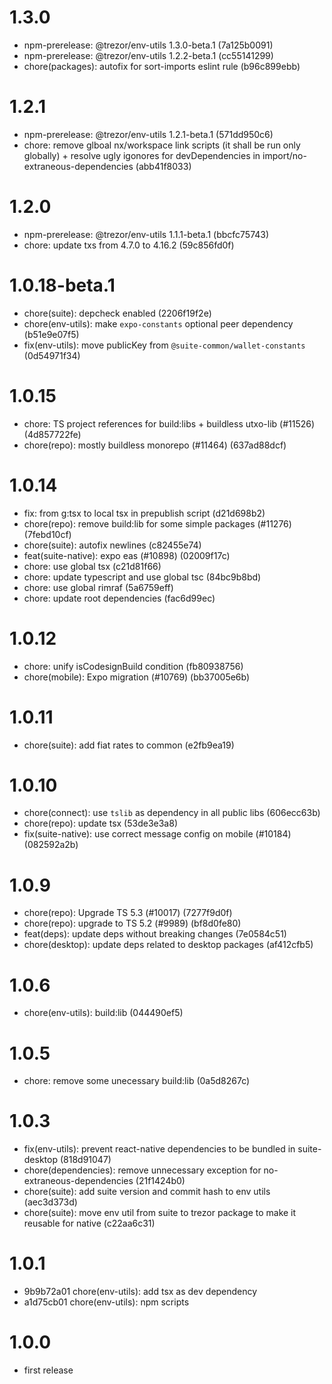 # 1.3.0

-   npm-prerelease: @trezor/env-utils 1.3.0-beta.1 (7a125b0091)
-   npm-prerelease: @trezor/env-utils 1.2.2-beta.1 (cc55141299)
-   chore(packages): autofix for sort-imports eslint rule (b96c899ebb)

# 1.2.1

-   npm-prerelease: @trezor/env-utils 1.2.1-beta.1 (571dd950c6)
-   chore: remove glboal nx/workspace link scripts (it shall be run only globally) + resolve ugly igonores for devDependencies in import/no-extraneous-dependencies (abb41f8033)

# 1.2.0

-   npm-prerelease: @trezor/env-utils 1.1.1-beta.1 (bbcfc75743)
-   chore: update txs from 4.7.0 to 4.16.2 (59c856fd0f)

# 1.0.18-beta.1

-   chore(suite): depcheck enabled (2206f19f2e)
-   chore(env-utils): make `expo-constants` optional peer dependency (b51e9e07f5)
-   fix(env-utils): move publicKey from `@suite-common/wallet-constants` (0d54971f34)

# 1.0.15

-   chore: TS project references for build:libs + buildless utxo-lib (#11526) (4d857722fe)
-   chore(repo): mostly buildless monorepo (#11464) (637ad88dcf)

# 1.0.14

-   fix: from g:tsx to local tsx in prepublish script (d21d698b2)
-   chore(repo): remove build:lib for some simple packages (#11276) (7febd10cf)
-   chore(suite): autofix newlines (c82455e74)
-   feat(suite-native): expo eas (#10898) (02009f17c)
-   chore: use global tsx (c21d81f66)
-   chore: update typescript and use global tsc (84bc9b8bd)
-   chore: use global rimraf (5a6759eff)
-   chore: update root dependencies (fac6d99ec)

# 1.0.12

-   chore: unify isCodesignBuild condition (fb80938756)
-   chore(mobile): Expo migration (#10769) (bb37005e6b)

# 1.0.11

-   chore(suite): add fiat rates to common (e2fb9ea19)

# 1.0.10

-   chore(connect): use `tslib` as dependency in all public libs (606ecc63b)
-   chore(repo): update tsx (53de3e3a8)
-   fix(suite-native): use correct message config on mobile (#10184) (082592a2b)

# 1.0.9

-   chore(repo): Upgrade TS 5.3 (#10017) (7277f9d0f)
-   chore(repo): upgrade to TS 5.2 (#9989) (bf8d0fe80)
-   feat(deps): update deps without breaking changes (7e0584c51)
-   chore(desktop): update deps related to desktop packages (af412cfb5)

# 1.0.6

-   chore(env-utils): build:lib (044490ef5)

# 1.0.5

-   chore: remove some unecessary build:lib (0a5d8267c)

# 1.0.3

-   fix(env-utils): prevent react-native dependencies to be bundled in suite-desktop (818d91047)
-   chore(dependencies): remove unnecessary exception for no-extraneous-dependencies (21f1424b0)
-   chore(suite): add suite version and commit hash to env utils (aec3d373d)
-   chore(suite): move env util from suite to trezor package to make it reusable for native (c22aa6c31)

# 1.0.1

-   9b9b72a01 chore(env-utils): add tsx as dev dependency
-   a1d75cb01 chore(env-utils): npm scripts

# 1.0.0

-   first release
